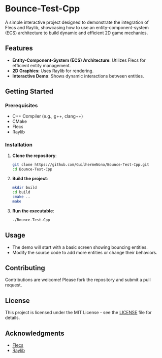 # Bounce-Test-Cpp

A simple interactive project designed to demonstrate the integration of Flecs and Raylib, showcasing how to use an entity-component-system (ECS) architecture to build dynamic and efficient 2D game mechanics.

## Features

- **Entity-Component-System (ECS) Architecture**: Utilizes Flecs for efficient entity management.
- **2D Graphics**: Uses Raylib for rendering.
- **Interactive Demo**: Shows dynamic interactions between entities.

## Getting Started

### Prerequisites

- C++ Compiler (e.g., g++, clang++)
- CMake
- Flecs
- Raylib

### Installation

1. **Clone the repository**:
    ```sh
    git clone https://github.com/GuilhermeNono/Bounce-Test-Cpp.git
    cd Bounce-Test-Cpp
    ```

2. **Build the project**:
    ```sh
    mkdir build
    cd build
    cmake ..
    make
    ```

3. **Run the executable**:
    ```sh
    ./Bounce-Test-Cpp
    ```

## Usage

- The demo will start with a basic screen showing bouncing entities.
- Modify the source code to add more entities or change their behaviors.

## Contributing

Contributions are welcome! Please fork the repository and submit a pull request.

## License

This project is licensed under the MIT License - see the [LICENSE](LICENSE) file for details.

## Acknowledgments

- [Flecs](https://github.com/SanderMertens/flecs)
- [Raylib](https://www.raylib.com/)
